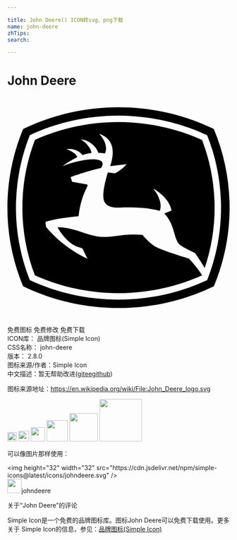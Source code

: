 ```yaml
---

title: John Deere() ICON转svg、png下载
name: john-deere
zhTips: 
search: 

---
```


# John Deere  <small style="font-size: 60%;font-weight: 100"></small>

<div id="svg" class="svg-wrap">
<svg role="img" viewBox="0 0 24 24" xmlns="http://www.w3.org/2000/svg"><title>John Deere icon</title><path d="M11.9985 1.1609c-3.457.0002-6.9828.7454-10.2957 2.3475C.5331 6.3093 0 9.1929 0 12.0069c0 2.806.5258 5.6572 1.6956 8.4841 3.3292 1.61 6.8415 2.3481 10.3041 2.3481 3.4644 0 6.9774-.738 10.3029-2.348C23.4723 17.6637 24 14.8127 24 12.0068c0-2.814-.5345-5.6976-1.7034-8.4985-3.3123-1.602-6.8372-2.3473-10.2969-2.3475h-.0006zm0 .916c3.4185 0 6.6966.7568 9.5728 2.1054.9712 2.4297 1.5026 5.0671 1.5026 7.8246 0 2.7508-.5279 5.3856-1.496 7.8096-2.8779 1.3506-6.1578 2.1073-9.5794 2.1073-3.4197 0-6.6996-.7567-9.5775-2.1073-.967-2.424-1.4967-5.0586-1.4967-7.8096 0-2.7574.5304-5.3947 1.502-7.8246 2.8783-1.3487 6.155-2.1055 9.5722-2.1055zm-.0006.687c-3.1279 0-6.2393.6677-9.0219 1.9239-.8997 2.3398-1.3586 4.7996-1.3586 7.319 0 2.5135.4581 4.968 1.3532 7.3066 2.783 1.258 5.8979 1.9227 9.0273 1.9227 3.131 0 6.2453-.6647 9.0279-1.9227l.0041-.003-.0006-.0006c-.6049-.9957-1.4173-1.7997-1.4261-1.8073-.01-.005-.1691-.0544-.1691-.0544-1.7246-.53-2.8551-.9283-3.3548-1.1872-.6876-.3571-1.41-1.2241-1.4895-1.3216-.8061-.0608-1.4729-.0478-2.1145.0299l-.4087.0531c-.7793.1006-1.584.2073-2.3726.0807-.525-.086-1.0346-.2537-1.5749-.4296-.8324-.2726-1.685-.5524-2.6594-.5509H5.421l.0167.0347c.2214.4306 1.0958 1.7369 2.191 2.096.2416.058.4165.1223.4923.1816 0 .0026.4192.8556.5335 1.0862-.6814-.3094-2.789-1.3813-4.4894-3.4504v-.003c0-.0276-.044-.43-.0532-.518 1.0126-.3778 3.2927-.597 3.5496-.6214l.0186-.0018.0083-.0203c.1361-1.1996.4201-2.1597.9524-3.2109.0153-.0317.0245-.0608.0245-.086a.1175.1175 0 0 0-.0132-.052c-.0298-.0566-.1026-.0675-.1057-.0675L6.9946 9.219a222.297 222.297 0 0 0-.1678-.5126c1.1184-.416 2.4974-.8055 3.2867-.9769.1334-.213.1708-.3286.1708-.4678 0-.1181-.0569-.219-.1708-.2963-.5595-.3794-2.3215-.1508-4.104.533-.004-.0073-.0037-.0092-.009-.0168.3701-.2769 1.0317-.688 1.5223-.916l.0191-.0107-.006-.0185c-.133-.4509-1.0038-.796-1.1017-.8311.002-.0153.0039-.0252.0054-.037.8852-.0605 1.4727.3536 1.652.6488l.009.0143.0173-.0053c.1136-.0367.5135-.1639.9464-.2151l.0257-.0012-.0072-.0263c-.1422-.7583-.8658-1.2647-1.1125-1.4172.007-.0123.0093-.017.0162-.0257.8546.0661 1.6439.8023 1.8217 1.4244l.0047.0167.018.0018c.2294.008.5074.0332.6936.0645l.0192.0036.0071-.0161a1.3133 1.3133 0 0 0 .1034-.5174c0-.5602-.3164-1.1606-.7056-1.5403.0076-.0107.011-.0207.0209-.0299 1.1227.426 1.4082 1.2351 1.4082 1.9884 0 .5273-.1398 1.0297-.23 1.3497l-.0376.1326 1.7649-.2133c-.1682.213-.5309.5922-1.2547.9918 0-.0038-.7462-.095-.7462-.095l-.0192-.003-.0065.0192c-.0501.154-.487 1.5335-.4894 2.5476 0 .376.1068.6676.3167.8687.374.3599.9933.3801 1.4262.3633 1.8404-.0673 3.2765.0457 4.2731.3406l.0592.0161.009-.0137c.0619-.0953.1105-.272.1105-.5061 0-.4443-.1781-1.1067-.7762-1.8558.0065-.0053.0067-.0092.0144-.0149.099.0547 1.7136.9716 1.9292 2.3558-.0378.0146-.7737.315-.7737.315l.0239.0238c.6822.7143.9176 1.5776 1.1065 2.2686.1503.5476.3298.897.5676 1.1024.2757.2378 1.32.7366 1.6335.883.2607.3705.7092 1.0643 1.0343 1.6019a20.315 20.315 0 0 0 1.067-6.5077c0-2.5195-.46-4.9795-1.3586-7.3191-2.7818-1.2561-5.896-1.9239-9.0237-1.9239Z"/></svg>
</div>
<detail full-name='john-deere'></detail>

<div class="detail-page">
<p>
<span><span class="badge-success badge">免费图标</span> <span class="badge-success badge">免费修改</span>  <span class="badge-success badge">免费下载</span> </span>
<br/>
<span>
ICON库：
<span class="badge-secondary badge">品牌图标(Simple Icon)</span> 
</span>
<br/>
<span>
CSS名称：
<span class="badge-secondary badge">john-deere</span> 
</span>

<br/>
<span>
版本：
<span class="badge-secondary badge">2.8.0</span> 
</span>
<br/>
<span>图标来源/作者：<span class="badge-light badge">Simple Icon</span></span> 
<br/>
<span class="zh-detail">中文描述：暂无<span class="help-link"><span>帮助改进</span>(<a href="https://gitee.com/liuwave/icon-helper/edit/master/json/brands/john-deere.json" target="_blank" rel="noopener noreferrer">gitee</a><a href="https://github.com/liuwave/icon-helper/edit/master/json/brands/john-deere.json" target="_blank" rel="noopener noreferrer">github</a></span>)</span><br/>
</p>
</div><div class="description description alert alert-light"><p>图标来源地址：<a href="https://en.wikipedia.org/wiki/File:John_Deere_logo.svg" target="_blank" rel="noopener noreferrer">https://en.wikipedia.org/wiki/File:John_Deere_logo.svg</a></p></div>
<div class="alert alert-dark">
<img height="21" width="21" src="https://cdn.jsdelivr.net/npm/simple-icons@latest/icons/johndeere.svg" />
<img height="24" width="24" src="https://cdn.jsdelivr.net/npm/simple-icons@latest/icons/johndeere.svg" />
<img height="32" width="32" src="https://cdn.jsdelivr.net/npm/simple-icons@latest/icons/johndeere.svg" />
<img height="48" width="48" src="https://cdn.jsdelivr.net/npm/simple-icons@latest/icons/johndeere.svg" />
<img height="64" width="64" src="https://cdn.jsdelivr.net/npm/simple-icons@latest/icons/johndeere.svg" />
<img height="96" width="96" src="https://cdn.jsdelivr.net/npm/simple-icons@latest/icons/johndeere.svg" />

</div>
<div>
  <p>可以像图片那样使用：    
  </p>
  <div class="alert alert-primary" style="font-size: 14px">
    &lt;img height="32" width="32" src="https://cdn.jsdelivr.net/npm/simple-icons@latest/icons/johndeere.svg" /&gt;
    <copy-btn content='<img height="32" width="32" src="https://cdn.jsdelivr.net/npm/simple-icons@latest/icons/johndeere.svg" />'></copy-btn>
  </div>
  <div class="alert alert-secondary">
    <img height="32" width="32" src="https://cdn.jsdelivr.net/npm/simple-icons@latest/icons/johndeere.svg" />johndeere
    <copy-btn content="johndeere" btn-title="复制图标名称"></copy-btn>
  </div>
</div>

<Vssue title="关于“John Deere”的评论" >关于“John Deere”的评论</Vssue>


<div><p>Simple Icon是一个免费的品牌图标库。图标John Deere可以免费下载使用。更多关于  Simple Icon的信息，参见：<a target="_blank" href="https://iconhelper.cn/brands.html">品牌图标(Simple Icon)</a>
</p></div>
